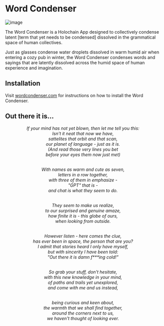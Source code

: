 # Word Condenser

![image](https://user-images.githubusercontent.com/36768177/220889557-c1c23784-7803-4d6d-abdf-0d381ea6a930.png)


The Word Condenser is a Holochain App designed to collectively condense latent [term that yet needs to be condensed] dissolved in the grammatical space of human collectives.

Just as glasses condense water droplets dissolved in warm humid air when entering a cozy pub in winter, the Word Condenser condenses words and sayings that are latently dissolved across the humid space of human experience and imagination.


## Installation

Visit [wordcondenser.com](https://wordcondenser.com) for instructions on how to install the Word Condenser.



## Out there it is...

<div style="text-align: center; font-style: italic;">
  If your mind has not yet blown, then let me tell you this:<br>
  Isn't it neat that now we have,<br>
  sattelites that orbit and that scan,<br>
  our planet of language - just as it is.<br>
  (And read those very lines you bet<br>
  before your eyes them now just met)<br>
  <br>

  With names as warm and cute as seven,<br>
  letters in a row together,<br>
  with three of them in emphasize -<br>
  "GPT" that is -<br>
  and chat is what they seem to do.<br>
  <br>

  They seem to make us realize,<br>
  to our surprised and genuine amaze,<br>
  how finite it is - this globe of ours,<br>
  when looking from outside.<br>
  <br>

  However listen - here comes the clue,<br>
  has ever been in space, the person that are you?<br>
  I admit that stories heard I only have myself,<br>
  but with sincerity I have been told:<br>
  "Out there it is damn f***ing cold!"<br>
  <br>

  So grab your stuff, don't hesitate,<br>
  with this new knowledge in your mind,<br>
  of paths and trails yet unexplored,<br>
  and come with me and us instead,<br>
  <br>

  being curious and keen about,<br>
  the warmth that we shall find together,<br>
  around the corners next to us,<br>
  we haven't thought of looking ever.<br>
</div>
